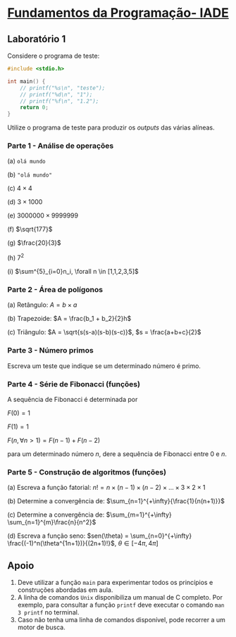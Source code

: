 # [Fundamentos da Programação- IADE](https://mycampus.pt//courses/13208)

## Laboratório 1

Considere o programa de teste:

```C
#include <stdio.h>

int main() {
    // printf("%s\n", "teste");
    // printf("%d\n", "1");
    // printf("%f\n", "1.2");
    return 0;
}
```

Utilize o programa de teste para produzir os *outputs* das várias alíneas.

### Parte 1 - Análise de operações

(a) `olá mundo`

(b) `"olá mundo"`

(c) $4 \times 4$

(d) $3 \times 1000$

(e) $3000000 \times 9999999$

(f) $\sqrt{177}$

(g) $\frac{20}{3}$

(h) $7^2$

(i) $\sum^{5}_{i=0}n_i, \forall n \in [1,1,2,3,5]$

### Parte 2 - Área de polígonos

(a) Retângulo: $A = b \times a$

(b) Trapezoide: $A = \frac{b_1 + b_2}{2}h$

(c) Triângulo: $A = \sqrt{s(s-a)(s-b)(s-c)}$, $s = \frac{a+b+c}{2}$

### Parte 3 - Número primos

Escreva um teste que indique se um determinado número é primo.

### Parte 4 - Série de Fibonacci (funções)

A sequência de Fibonacci é determinada por

$F(0) = 1$

$F(1) = 1$

$F(n, \forall n \gt 1) = F(n-1) + F(n-2)$

para um determinado número $n$, dere a sequência de Fibonacci entre 0 e $n$.

### Parte 5 - Construção de algoritmos (funções)

(a) Escreva a função fatorial: $n! = n \times (n-1) \times (n-2) \times ... \times 3 \times 2\times 1$

(b) Determine a convergência de: $\sum_{n=1}^{+\infty}{\frac{1}{n(n+1)}}$

(c) Determine a convergência de: $\sum_{m=1}^{+\infty} \sum_{n=1}^{m}\frac{n}{n^2}$

(d) Escreva a função seno: $sen(\theta) = \sum_{n=0}^{+\infty} \frac{(-1)^n(\theta^{1n+1})}{(2n+1)!}$, $\theta \in [-4\pi, 4\pi]$

## Apoio

1. Deve utilizar a função `main` para experimentar todos os princípios e construções abordadas em aula.
2. A linha de comandos `Unix` disponibiliza um manual de C completo. Por exemplo, para consultar a função `printf` deve executar o comando `man 3 printf` no terminal.
3. Caso não tenha uma linha de comandos disponível, pode recorrer a um motor de busca.
